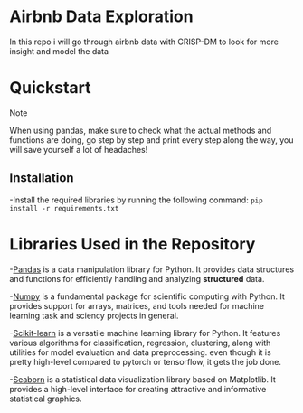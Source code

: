 # Airbnb Data Exploration
In this repo i will go through airbnb data with CRISP-DM to look for more insight and model the data

# Quickstart
> [!NOTE]
> When using pandas, make sure to check what the actual methods and functions are doing, go step by step and print every step along the way, you will save yourself a lot of headaches!


## Installation
-Install the required libraries by running the following command:
 `pip install -r requirements.txt`

# Libraries Used in the Repository


-[Pandas](https://pandas.pydata.org/) is a data manipulation library for Python. It provides data structures and functions for efficiently handling and analyzing **structured** data.


-[Numpy](https://numpy.org/) is a fundamental package for scientific computing with Python. It provides support for arrays, matrices, and tools needed for machine learning task and sciency projects in general.


-[Scikit-learn](https://scikit-learn.org/) is a versatile machine learning library for Python. It features various algorithms for classification, regression, clustering, along with utilities for model evaluation and data preprocessing. even though it is pretty high-level compared to pytorch or tensorflow, it gets the job done.


-[Seaborn](https://seaborn.pydata.org/) is a statistical data visualization library based on Matplotlib. It provides a high-level interface for creating attractive and informative statistical graphics.



